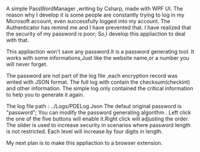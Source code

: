 A simple PassWordManager ,writing by Csharp, made with WPF UI.
The reason why I develop it is some people are constantly trying to log in my Microsoft account,
even successfully logged into my account.
The Authenticator has remind me and I have prevented that.
I have realized that the security of my password is poor;
So,I develop this appliaction to deal with that.

This appliaction won't save any password.It is a password generating tool.
It works with some informations,Just like the website name,or a number you will never forget.

The password are not part of the log file ,each encryption record was writed with JSON format.
The full log with contain the checksum(checkint) and other information.
The simple log only contained the critical information to help you to generate it again.

The log file path : ../Logs/PDELog.Json
The defaut original password is "password";
You can modify the password generating algorithm . 
Left click the one of the five buttons will enable it.Right click will adjusting the order.
The silder is used to increase security in scenarios where password length is not restricted.
Each level will increase by four digits in length.

My next plan is to make this appliaction to a browser extension.
